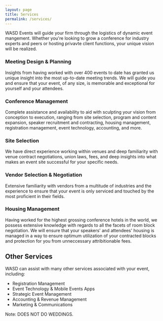 ```yaml
---
layout: page
title: Services
permalink: /services/
---
```


WASD Events will guide your firm through the logistics of dynamic event mangement. Whether you're looking to grow a conference for industry experts and peers or hosting privavte client functions, your unique vision will be realized.

### Meeting Design & Planning

Insights from having worked with over 400 events to date has granted us unique insight into the most up-to-date meeting trends. We will guide you and ensure that your event, of any size, is memorable and exceptional for yourself and your attendees.

### Conference Management

Complete assistance and availability to aid with sculpting your vision from conception to execution, ranging from site selection, program and content expansion, speaker recruitment and contracting, housing management, registration management, event technology, accounting, and more.

### Site Selection

We have direct experience working within venues and deep familiarity with venue contract negotiations, union laws, fees, and deep insights into what makes an event site successful for your specific needs.

### Vendor Selection & Negotiation

Extensive familiarity with vendors from a multitude of industries and the experience to ensure that your event is only serviced and touched by the most proficient in their fields.

### Housing Management

Having worked for the highest grossing conference hotels in the world, we possess extensive knowledge with regards to all the facets of room block negotiation. We will ensure that your speakers' and attendees' housing is managed in a way to ensure optimum utilization of your contracted blocks and protection for you from unneccessary attribitionable fees.

## Other Services

WASD can assist with many other services associated with your event, including:

* Registration Management
* Event Technology & Mobile Events Apps
* Strategic Event Management
* Accounting & Revenue Management
* Marketing & Communications


Note: DOES NOT DO WEDDINGS.
